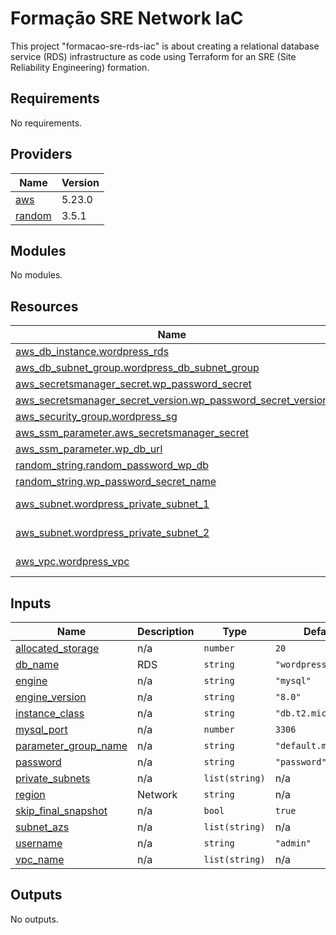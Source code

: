 # Formação SRE Network IaC

This project "formacao-sre-rds-iac" is about creating a relational database service (RDS) infrastructure as code using Terraform for an SRE (Site Reliability Engineering) formation.

## Requirements

No requirements.

## Providers

| Name | Version |
|------|---------|
| <a name="provider_aws"></a> [aws](#provider\_aws) | 5.23.0 |
| <a name="provider_random"></a> [random](#provider\_random) | 3.5.1 |

## Modules

No modules.

## Resources

| Name | Type |
|------|------|
| [aws_db_instance.wordpress_rds](https://registry.terraform.io/providers/hashicorp/aws/latest/docs/resources/db_instance) | resource |
| [aws_db_subnet_group.wordpress_db_subnet_group](https://registry.terraform.io/providers/hashicorp/aws/latest/docs/resources/db_subnet_group) | resource |
| [aws_secretsmanager_secret.wp_password_secret](https://registry.terraform.io/providers/hashicorp/aws/latest/docs/resources/secretsmanager_secret) | resource |
| [aws_secretsmanager_secret_version.wp_password_secret_version](https://registry.terraform.io/providers/hashicorp/aws/latest/docs/resources/secretsmanager_secret_version) | resource |
| [aws_security_group.wordpress_sg](https://registry.terraform.io/providers/hashicorp/aws/latest/docs/resources/security_group) | resource |
| [aws_ssm_parameter.aws_secretsmanager_secret](https://registry.terraform.io/providers/hashicorp/aws/latest/docs/resources/ssm_parameter) | resource |
| [aws_ssm_parameter.wp_db_url](https://registry.terraform.io/providers/hashicorp/aws/latest/docs/resources/ssm_parameter) | resource |
| [random_string.random_password_wp_db](https://registry.terraform.io/providers/hashicorp/random/latest/docs/resources/string) | resource |
| [random_string.wp_password_secret_name](https://registry.terraform.io/providers/hashicorp/random/latest/docs/resources/string) | resource |
| [aws_subnet.wordpress_private_subnet_1](https://registry.terraform.io/providers/hashicorp/aws/latest/docs/data-sources/subnet) | data source |
| [aws_subnet.wordpress_private_subnet_2](https://registry.terraform.io/providers/hashicorp/aws/latest/docs/data-sources/subnet) | data source |
| [aws_vpc.wordpress_vpc](https://registry.terraform.io/providers/hashicorp/aws/latest/docs/data-sources/vpc) | data source |

## Inputs

| Name | Description | Type | Default | Required |
|------|-------------|------|---------|:--------:|
| <a name="input_allocated_storage"></a> [allocated\_storage](#input\_allocated\_storage) | n/a | `number` | `20` | no |
| <a name="input_db_name"></a> [db\_name](#input\_db\_name) | RDS | `string` | `"wordpress"` | no |
| <a name="input_engine"></a> [engine](#input\_engine) | n/a | `string` | `"mysql"` | no |
| <a name="input_engine_version"></a> [engine\_version](#input\_engine\_version) | n/a | `string` | `"8.0"` | no |
| <a name="input_instance_class"></a> [instance\_class](#input\_instance\_class) | n/a | `string` | `"db.t2.micro"` | no |
| <a name="input_mysql_port"></a> [mysql\_port](#input\_mysql\_port) | n/a | `number` | `3306` | no |
| <a name="input_parameter_group_name"></a> [parameter\_group\_name](#input\_parameter\_group\_name) | n/a | `string` | `"default.mysql8.0"` | no |
| <a name="input_password"></a> [password](#input\_password) | n/a | `string` | `"password"` | no |
| <a name="input_private_subnets"></a> [private\_subnets](#input\_private\_subnets) | n/a | `list(string)` | n/a | yes |
| <a name="input_region"></a> [region](#input\_region) | Network | `string` | n/a | yes |
| <a name="input_skip_final_snapshot"></a> [skip\_final\_snapshot](#input\_skip\_final\_snapshot) | n/a | `bool` | `true` | no |
| <a name="input_subnet_azs"></a> [subnet\_azs](#input\_subnet\_azs) | n/a | `list(string)` | n/a | yes |
| <a name="input_username"></a> [username](#input\_username) | n/a | `string` | `"admin"` | no |
| <a name="input_vpc_name"></a> [vpc\_name](#input\_vpc\_name) | n/a | `list(string)` | n/a | yes |

## Outputs

No outputs.
